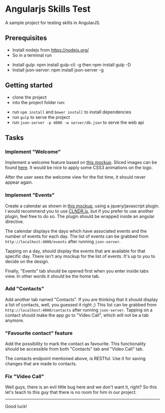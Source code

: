 # Angularjs Skills Test
A sample project for testing skills in AngularJS.

## Prerequisites
- Install nodejs from https://nodejs.org/
- So in a terminal run
* Install gulp: npm install gulp-cli -g then npm install gulp -D
* Install json-server: npm install json-server -g

## Getting started
- clone the project
- into the project folder run:
* run `npm install` and `bower install` to install dependencies
* run `gulp` to serve the project
* run `json-server -p 4000 -w server/db.json` to serve the web api

## Tasks

### Implement "Welcome"
Implement a welcome feature based on [this mockup](mockups/welcome.png).
Sliced images can be found [here](mockups/slices).
It would be nice to apply some CSS3 animations on the logo.

After the user sees the welcome view for the fist time, it should never appear again.

### Implement "Events"
Create a calendar as shown in [this mockup](mockups/events.png), using a jquery/javascript plugin.
I would recommend you to use [CLNDR.js](https://github.com/kylestetz/CLNDR), but if you prefer to use another plugin, feel free to do so.
The plugin should be wrapped inside an angular directive.

The calendar displays the days which have associated events and the number of events for each day.
The list of events can be grabbed from `http://localhost:4000/events` after running `json-server`.

Tapping on a day, should display the events that are available for that specific day.
There isn't any mockup for the list of events. It's up to you to decide on the design.

Finally, "Events" tab should be opened first when you enter inside tabs view.
In other words it should be the home tab.

### Add "Contacts"
Add another tab named "Contacts".
If you are thinking that it should display a list of contacts, well, you guessed it right ;)
This list can be grabbed from `http://localhost:4000/contacts` after running `json-server`.
Tapping on a contact should make the app go to "Video Call", which will not be a tab anymore.

### "Favourite contact" feature 
Add the possibility to mark the contact as favourite.
This functionality should be accessible from both "Contacts" tab and "Video Call" tab.

The contacts endpoint mentioned above, is RESTful. Use it for saving changes that are made to contacts.

### Fix "Video Call"
Well guys, there is an evil little bug here and we don't want it, right?
So this let's teach to this guy that there is no room for him in our project.

---
Good luck!